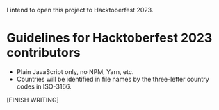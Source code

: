 I intend to open this project to Hacktoberfest 2023.

# Guidelines for Hacktoberfest 2023 contributors

* Plain JavaScript only, no NPM, Yarn, etc.
* Countries will be identified in file names by the three-letter country codes 
in ISO-3166.

[FINISH WRITING]